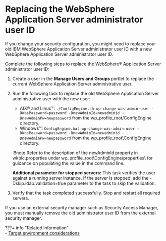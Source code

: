 # Replacing the WebSphere Application Server administrator user ID

If you change your security configuration, you might need to replace your old IBM WebSphere Application Server administrator user ID with a new WebSphere Application Server administrator user ID.

Complete the following steps to replace the WebSphere® Application Server administrator user ID:

1.  Create a user in the **Manage Users and Groups** portlet to replace the current WebSphere Application Server administrative user.

2.  Run the following task to replace the old WebSphere Application Server administrative user with the new user:

    -   AIX® and Linux™: `./ConfigEngine.sh wp-change-was-admin-user -DWasPassword=password -DnewAdminId=newadminid -DnewAdminPw=newpassword` from the wp_profile_root/ConfigEngine directory.
    -   Windows™: `ConfigEngine.bat wp-change-was-admin-user -DWasPassword=password -DnewAdminId=newadminid -DnewAdminPw=newpassword` from the wp_profile_root\ConfigEngine directory.

    !!!note
        Refer to the description of the newAdminId property in wkplc.properties under wp_profile_root\ConfigEngine\properties\ for guidance on populating the value in the command line.

    **Additional parameter for stopped servers:** This task verifies the user against a running server instance. If the server is stopped, add the -Dskip.ldap.validation=true parameter to the task to skip the validation.

3.  Verify that the task completed successfully. Stop and restart all required servers.


If you use an external security manager such as Security Access Manager, you must manually remove the old administrator user ID from the external security manager.


???+ info "Related information"  
    -   [Target environment considerations](../../../manage/migrate/settingup_target_env/mig_plan_targetenvironment.md)


